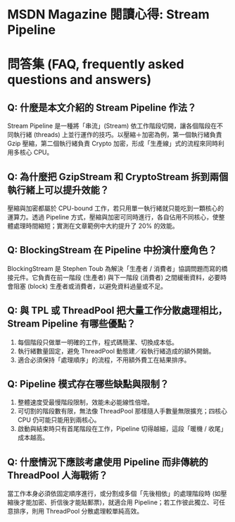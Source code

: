 # MSDN Magazine 閱讀心得: Stream Pipeline

# 問答集 (FAQ, frequently asked questions and answers)

## Q: 什麼是本文介紹的 Stream Pipeline 作法？
Stream Pipeline 是一種將「串流」(Stream) 依工作階段切開，讓各個階段在不同執行緒 (threads) 上並行運作的技巧。以壓縮＋加密為例，第一個執行緒負責 Gzip 壓縮，第二個執行緒負責 Crypto 加密，形成「生產線」式的流程來同時利用多核心 CPU。

## Q: 為什麼把 GzipStream 和 CryptoStream 拆到兩個執行緒上可以提升效能？
壓縮與加密都屬於 CPU-bound 工作，若只用單一執行緒就只能吃到一顆核心的運算力。透過 Pipeline 方式，壓縮與加密可同時進行，各自佔用不同核心，使整體處理時間縮短；實測在文章範例中大約提升了 20% 的效能。

## Q: BlockingStream 在 Pipeline 中扮演什麼角色？
BlockingStream 是 Stephen Toub 為解決「生產者 / 消費者」協調問題而寫的橋接元件。它負責在前一階段 (生產者) 與下一階段 (消費者) 之間緩衝資料，必要時會阻塞 (block) 生產者或消費者，以避免資料過量或不足。

## Q: 與 TPL 或 ThreadPool 把大量工作分散處理相比，Stream Pipeline 有哪些優點？
1. 每個階段只做單一明確的工作，程式碼簡潔、切換成本低。  
2. 執行緒數量固定，避免 ThreadPool 動態建／殺執行緒造成的額外開銷。  
3. 適合必須保持「處理順序」的流程，不用額外費工在結果排序。

## Q: Pipeline 模式存在哪些缺點與限制？
1. 整體速度受最慢階段限制，效能未必能線性倍增。  
2. 可切割的階段數有限，無法像 ThreadPool 那樣隨人手數量無限擴充；四核心 CPU 仍可能只能用到兩核心。  
3. 啟動與結束時只有首尾階段在工作，Pipeline 切得越細，這段「暖機 / 收尾」成本越高。

## Q: 什麼情況下應該考慮使用 Pipeline 而非傳統的 ThreadPool 人海戰術？
當工作本身必須依固定順序進行，或分割成多個「先後相依」的處理階段時 (如壓縮後才能加密、折信後才能貼郵票)，就適合用 Pipeline；若工作彼此獨立、可任意排序，則用 ThreadPool 分散處理較單純高效。